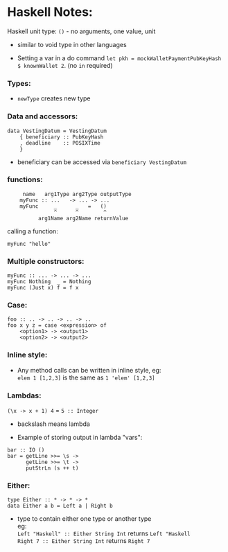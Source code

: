 # Haskell Notes:

Haskell unit type: `()` - no arguments, one value, unit
- similar to void type in other languages

- Setting a var in a do command `let pkh = mockWalletPaymentPubKeyHash $ knownWallet 2`. (no `in` required)


### Types:

- `newType` creates new type


### Data and accessors:
```
data VestingDatum = VestingDatum
    { beneficiary :: PubKeyHash
    , deadline    :: POSIXTime
    }
```
- beneficiary can be accessed via `beneficiary VestingDatum`


### functions: 
```
     name   arg1Type arg2Type outputType
    myFunc :: ...   -> ... -> ...
    myFunc     _      _   =   ()
               ^      ^        ^ 
          arg1Name arg2Name returnValue
```
calling a function:
```
myFunc "hello"
```

### Multiple constructors:
```
myFunc :: ... -> ... -> ...
myFunc Nothing  _ = Nothing
myFunc (Just x) f = f x
```

### Case:
```
foo :: .. -> .. -> .. -> ..
foo x y z = case <expression> of 
    <option1> -> <output1>
    <option2> -> <output2>
```

### Inline style:
- Any method calls can be written in inline style, eg:  
`elem 1 [1,2,3]` is the same as `1 'elem' [1,2,3]`

### Lambdas:
`(\x -> x + 1) 4` = `5 :: Integer`
- backslash means lambda

- Example of storing output in lambda "vars":
```
bar :: IO () 
bar = getLine >>= \s -> 
      getLine >>= \t ->
      putStrLn (s ++ t)
```

### Either:
`type Either :: * -> * -> *`  
`data Either a b = Left a | Right b`
- type to contain either one type or another type  
eg:   
`Left "Haskell" :: Either String Int` returns `Left "Haskell`  
`Right 7 :: Either String Int` returns `Right 7`  



